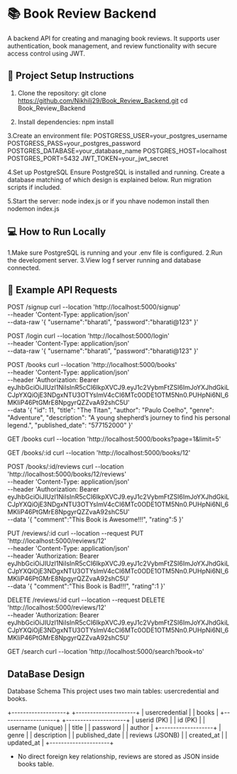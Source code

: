 # 📚 Book Review Backend
A backend API for creating and managing book reviews. It supports user authentication, book management, and review functionality with secure access control using JWT.

## 🚀 Project Setup Instructions

1. Clone the repository:
   git clone https://github.com/Nikhilj29/Book_Review_Backend.git
   cd Book_Review_Backend
   
2. Install dependencies:
   npm install

3.Create an environment file:
   POSTGRESS_USER=your_postgres_username
   POSTGRESS_PASS=your_postgres_password
   POSTGRES_DATABASE=your_database_name
   POSTGRES_HOST=localhost
   POSTGRES_PORT=5432
   JWT_TOKEN=your_jwt_secret

4.Set up PostgreSQL
   Ensure PostgreSQL is installed and running.
   Create a database matching of which design is explained below.
   Run migration scripts if included.

5.Start the server:
   node index.js or if you nhave nodemon install then nodemon index.js


## 💻 How to Run Locally

1.Make sure PostgreSQL is running and your .env file is configured.
2.Run the development server.
3.View log f server running and database connected.

## 🔄 Example API Requests

POST /signup
curl --location 'http://localhost:5000/signup' \
--header 'Content-Type: application/json' \
--data-raw '{
    "username":"bharati",
    "password":"bharati@123"
}'

POST /login
curl --location 'http://localhost:5000/login' \
--header 'Content-Type: application/json' \
--data-raw '{
    "username":"bharati",
    "password":"bharati@123"
}'

POST /books
curl --location 'http://localhost:5000/books' \
--header 'Content-Type: application/json' \
--header 'Authorization: Bearer eyJhbGciOiJIUzI1NiIsInR5cCI6IkpXVCJ9.eyJ1c2VybmFtZSI6ImJoYXJhdGkiLCJpYXQiOjE3NDgxNTU3OTYsImV4cCI6MTc0ODE1OTM5Nn0.PUHpNi6NI_6MKIiP46PtGMrE8NpgyrQZZvaA92shC5U' \
--data '{
            "id": 11,
            "title": "The Titan",
            "author": "Paulo Coelho",
            "genre": "Adventure",
            "description": "A young shepherd’s journey to find his personal legend.",
            "published_date": "577152000"
        }'

GET /books
curl --location 'http://localhost:5000/books?page=1&limit=5'

GET /books/:id
curl --location 'http://localhost:5000/books/12'

POST /books/:id/reviews
curl --location 'http://localhost:5000/books/12/reviews' \
--header 'Content-Type: application/json' \
--header 'Authorization: Bearer eyJhbGciOiJIUzI1NiIsInR5cCI6IkpXVCJ9.eyJ1c2VybmFtZSI6ImJoYXJhdGkiLCJpYXQiOjE3NDgxNTU3OTYsImV4cCI6MTc0ODE1OTM5Nn0.PUHpNi6NI_6MKIiP46PtGMrE8NpgyrQZZvaA92shC5U' \
--data '{
    "comment":"This Book is Awesome!!!",
    "rating":5
}'

PUT /reviews/:id
curl --location --request PUT 'http://localhost:5000/reviews/12' \
--header 'Content-Type: application/json' \
--header 'Authorization: Bearer eyJhbGciOiJIUzI1NiIsInR5cCI6IkpXVCJ9.eyJ1c2VybmFtZSI6ImJoYXJhdGkiLCJpYXQiOjE3NDgxNTU3OTYsImV4cCI6MTc0ODE1OTM5Nn0.PUHpNi6NI_6MKIiP46PtGMrE8NpgyrQZZvaA92shC5U' \
--data '{
    "comment":"This Book is Bad!!!",
    "rating":1
}'

DELETE /reviews/:id 
curl --location --request DELETE 'http://localhost:5000/reviews/12' \
--header 'Authorization: Bearer eyJhbGciOiJIUzI1NiIsInR5cCI6IkpXVCJ9.eyJ1c2VybmFtZSI6ImJoYXJhdGkiLCJpYXQiOjE3NDgxNTU3OTYsImV4cCI6MTc0ODE1OTM5Nn0.PUHpNi6NI_6MKIiP46PtGMrE8NpgyrQZZvaA92shC5U'


GET /search 
curl --location 'http://localhost:5000/search?book=to'

## DataBase Design 

Database Schema
This project uses two main tables: usercredential and books.

+-------------------+          +---------------------+
| usercredential    |          | books               |
+-------------------+          +---------------------+
| userid (PK)       |          | id (PK)             |
| username (unique) |          | title               |
| password          |          | author              |
+-------------------+          | genre               |
                               | description         |
                               | published_date      |
                               | reviews (JSONB)     |
                               | created_at          |
                               | updated_at          |
                               +---------------------+

* No direct foreign key relationship, reviews are stored as JSON inside books table.
                    
